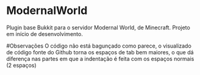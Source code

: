 # ModernalWorld

Plugin base Bukkit para o servidor Modernal World, de Minecraft.
Projeto em início de desenvolvimento.

#Observações
O código não está bagunçado como parece, o visualizado de código fonte do Github torna os espaços de tab bem maiores, o que dá diferença nas partes em que a indentação é feita com os espaços normais (2 espaços)
